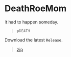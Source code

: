 # DeathRoeMom

It had to happen someday.

> `µDEATH`

Download the latest `Release`.

>[zip](https://github.com/PersonHood/DeathRowMom/archive/refs/tags/v1.6.zip)
 
